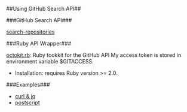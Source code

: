 ##Using GitHub Search API##

###GitHub Search API###

[search-repositories](https://developer.github.com/v3/search/#search-repositories)

###Ruby API Wrapper###

[octokit.rb](https://github.com/octokit/octokit.rb): Ruby tookkit for the GitHub API
My access token is stored in environment variable $GITACCESS.

* Installation: requires Ruby version >= 2.0.

###Examples###

* [curl & jq](https://gist.github.com/jasonrudolph/6065289)
* [postscript](https://gist.github.com/altrive/6400978)
